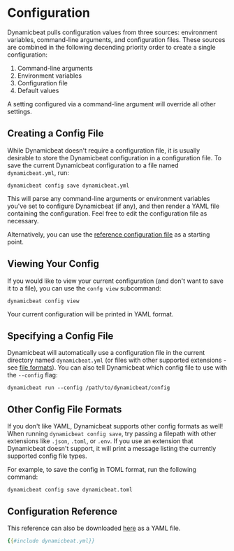 Configuration
=============

Dynamicbeat pulls configuration values from three sources: environment variables, command-line arguments, and configuration files. These sources are combined in the following decending priority order to create a single configuration:

1. Command-line arguments
2. Environment variables
3. Configuration file
4. Default values

A setting configured via a command-line argument will override all other settings.

Creating a Config File
----------------------

While Dynamicbeat doesn't require a configuration file, it is usually desirable to store the Dynamicbeat configuration in a configuration file. To save the current Dynamicbeat configuration to a file named `dynamicbeat.yml`, run:

```shell
dynamicbeat config save dynamicbeat.yml
```

This will parse any command-line arguments or environment variables you've set to configure Dynamicbeat (if any), and then render a YAML file containing the configuration. Feel free to edit the configuration file as necessary.

Alternatively, you can use the [reference configuration file](#configuration-reference) as a starting point.

Viewing Your Config
-------------------

If you would like to view your current configuration (and don't want to save it to a file), you can use the `confg view` subcommand:

```shell
dynamicbeat config view
```

Your current configuration will be printed in YAML format.

Specifying a Config File
------------------------

Dynamicbeat will automatically use a configuration file in the current directory named `dynamicbeat.yml` (or files with other supported extensions - see [file formats](#other-config-file-formats)). You can also tell Dynamicbeat which config file to use with the `--config` flag:

```shell
dynamicbeat run --config /path/to/dynamicbeat/config
```

Other Config File Formats
-------------------------

If you don't like YAML, Dynamicbeat supports other config formats as well! When running `dynamicbeat config save`, try passing a filepath with other extensions like `.json`, `.toml`, or `.env`. If you use an extension that Dynamicbeat doesn't support, it will print a message listing the currently supported config file types.

For example, to save the config in TOML format, run the following command:

```shell
dynamicbeat config save dynamicbeat.toml
```

Configuration Reference
-----------------------

This reference can also be downloaded [here](dynamicbeat.yml) as a YAML file.

```yaml
{{#include dynamicbeat.yml}}
```